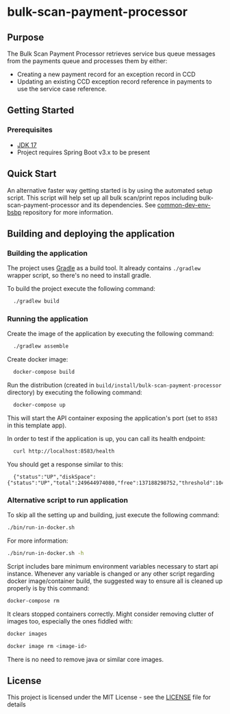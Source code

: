 # bulk-scan-payment-processor

## Purpose

The Bulk Scan Payment Processor retrieves service bus queue messages from the payments queue and processes them by either:

- Creating a new payment record for an exception record in CCD
- Updating an existing CCD exception record reference in payments to use the service case reference.

## Getting Started
### Prerequisites

- [JDK 17](https://www.oracle.com/java)
- Project requires Spring Boot v3.x to be present

## Quick Start
An alternative faster way getting started is by using the automated setup script. This script will help set up all
bulk scan/print repos including bulk-scan-payment-processor and its dependencies.
See [common-dev-env-bsbp](https://github.com/hmcts/common-dev-env-bsbp) repository for more information.

## Building and deploying the application

### Building the application

The project uses [Gradle](https://gradle.org) as a build tool. It already contains
`./gradlew` wrapper script, so there's no need to install gradle.

To build the project execute the following command:

```bash
  ./gradlew build
```

### Running the application

Create the image of the application by executing the following command:

```bash
  ./gradlew assemble
```

Create docker image:

```bash
  docker-compose build
```

Run the distribution (created in `build/install/bulk-scan-payment-processor` directory)
by executing the following command:

```bash
  docker-compose up
```

This will start the API container exposing the application's port
(set to `8583` in this template app).

In order to test if the application is up, you can call its health endpoint:

```bash
  curl http://localhost:8583/health
```

You should get a response similar to this:

```
  {"status":"UP","diskSpace":{"status":"UP","total":249644974080,"free":137188298752,"threshold":10485760}}
```

### Alternative script to run application

To skip all the setting up and building, just execute the following command:

```bash
./bin/run-in-docker.sh
```

For more information:

```bash
./bin/run-in-docker.sh -h
```

Script includes bare minimum environment variables necessary to start api instance. Whenever any variable is changed or any other script regarding docker image/container build, the suggested way to ensure all is cleaned up properly is by this command:

```bash
docker-compose rm
```

It clears stopped containers correctly. Might consider removing clutter of images too, especially the ones fiddled with:

```bash
docker images

docker image rm <image-id>
```


There is no need to remove java or similar core images.

## License

This project is licensed under the MIT License - see the [LICENSE](LICENSE) file for details

